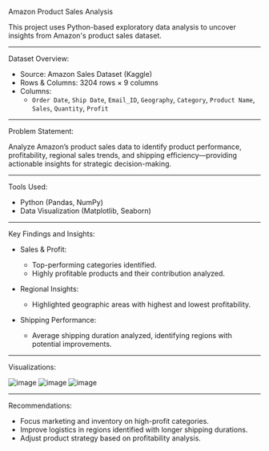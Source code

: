 Amazon Product Sales Analysis 

This project uses Python-based exploratory data analysis to uncover insights from Amazon's product sales dataset.

---

Dataset Overview:

- Source: Amazon Sales Dataset (Kaggle)
- Rows & Columns: 3204 rows × 9 columns
- Columns:
  - `Order Date`, `Ship Date`, `Email_ID`, `Geography`, `Category`, `Product Name`, `Sales`, `Quantity`, `Profit`

---

Problem Statement:

Analyze Amazon’s product sales data to identify product performance, profitability, regional sales trends, and shipping efficiency—providing actionable insights for strategic decision-making.

---

Tools Used:

- Python (Pandas, NumPy)
- Data Visualization (Matplotlib, Seaborn)

---

Key Findings and Insights:

- Sales & Profit:
  - Top-performing categories identified.
  - Highly profitable products and their contribution analyzed.

- Regional Insights:
  - Highlighted geographic areas with highest and lowest profitability.

- Shipping Performance:
  - Average shipping duration analyzed, identifying regions with potential improvements.

---

Visualizations:

![image](https://github.com/user-attachments/assets/448fe989-27b7-470f-8fe7-63b98cc9b031)
![image](https://github.com/user-attachments/assets/45df103e-b5d1-4794-8e1c-4b3b5a56069c)
![image](https://github.com/user-attachments/assets/593ea397-1c84-4e6d-8d53-05b0854c9d73)


---

Recommendations:

- Focus marketing and inventory on high-profit categories.
- Improve logistics in regions identified with longer shipping durations.
- Adjust product strategy based on profitability analysis.



